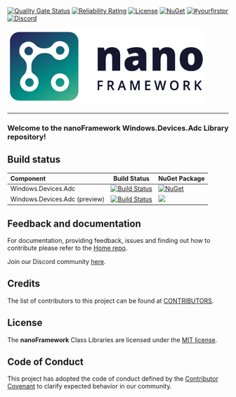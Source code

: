 [![Quality Gate Status](https://sonarcloud.io/api/project_badges/measure?project=nanoframework_lib-Windows.Devices.Adc&metric=alert_status)](https://sonarcloud.io/dashboard?id=nanoframework_lib-Windows.Devices.Adc) [![Reliability Rating](https://sonarcloud.io/api/project_badges/measure?project=nanoframework_lib-Windows.Devices.Adc&metric=reliability_rating)](https://sonarcloud.io/dashboard?id=nanoframework_lib-Windows.Devices.Adc) [![License](https://img.shields.io/badge/License-MIT-blue.svg)](LICENSE) [![NuGet](https://img.shields.io/nuget/dt/nanoFramework.Windows.Devices.Adc.svg?label=NuGet&style=flat&logo=nuget)](https://www.nuget.org/packages/nanoFramework.Windows.Devices.Adc/) [![#yourfirstpr](https://img.shields.io/badge/first--timers--only-friendly-blue.svg)](https://github.com/nanoframework/Home/blob/master/CONTRIBUTING.md) [![Discord](https://img.shields.io/discord/478725473862549535.svg?logo=discord&logoColor=white&label=Discord&color=7289DA)](https://discord.gg/gCyBu8T)

![nanoFramework logo](https://github.com/nanoframework/Home/blob/master/resources/logo/nanoFramework-repo-logo.png)

-----

### Welcome to the **nanoFramework** Windows.Devices.Adc Library repository!

## Build status

| Component | Build Status | NuGet Package |
|:-|---|---|
| Windows.Devices.Adc | [![Build Status](https://dev.azure.com/nanoframework/Windows.Devices.Adc/_apis/build/status/nanoframework.lib-Windows.Devices.Adc?branchName=develop)](https://dev.azure.com/nanoframework/Windows.Devices.Adc/_build/latest?definitionId=5?branchName=master) | [![NuGet](https://img.shields.io/nuget/v/nanoFramework.Windows.Devices.Adc.svg?label=NuGet&style=flat&logo=nuget)](https://www.nuget.org/packages/nanoFramework.Windows.Devices.Adc/) |
| Windows.Devices.Adc (preview) | [![Build Status](https://dev.azure.com/nanoframework/Windows.Devices.Adc/_apis/build/status/nanoframework.lib-Windows.Devices.Adc?branchName=develop)](https://dev.azure.com/nanoframework/Windows.Devices.Adc/_build/latest?definitionId=5?branchName=develop) | [![](https://badgen.net/badge/NuGet/preview/D7B023?icon=https://simpleicons.now.sh/azuredevops/fff)](https://dev.azure.com/nanoframework/feed/_packaging?_a=package&feed=sandbox&package=nanoFramework.Windows.Devices.Adc&protocolType=NuGet&view=overview) |

## Feedback and documentation

For documentation, providing feedback, issues and finding out how to contribute please refer to the [Home repo](https://github.com/nanoframework/Home).

Join our Discord community [here](https://discord.gg/gCyBu8T).

## Credits

The list of contributors to this project can be found at [CONTRIBUTORS](https://github.com/nanoframework/Home/blob/master/CONTRIBUTORS.md).

## License

The **nanoFramework** Class Libraries are licensed under the [MIT license](LICENSE.md).

## Code of Conduct

This project has adopted the code of conduct defined by the [Contributor Covenant](http://contributor-covenant.org/)
to clarify expected behavior in our community.
